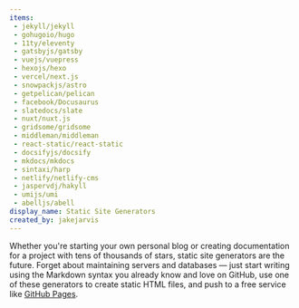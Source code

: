 ```yaml
---
items:
 - jekyll/jekyll
 - gohugoio/hugo
 - 11ty/eleventy
 - gatsbyjs/gatsby
 - vuejs/vuepress
 - hexojs/hexo
 - vercel/next.js
 - snowpackjs/astro
 - getpelican/pelican
 - facebook/Docusaurus
 - slatedocs/slate
 - nuxt/nuxt.js
 - gridsome/gridsome
 - middleman/middleman
 - react-static/react-static
 - docsifyjs/docsify
 - mkdocs/mkdocs
 - sintaxi/harp
 - netlify/netlify-cms
 - jaspervdj/hakyll
 - umijs/umi
 - abelljs/abell
display_name: Static Site Generators
created_by: jakejarvis
---
```

Whether you're starting your own personal blog or creating documentation for a project with tens of thousands of stars, static site generators are the future. Forget about maintaining servers and databases — just start writing using the Markdown syntax you already know and love on GitHub, use one of these generators to create static HTML files, and push to a free service like [GitHub Pages](https://pages.github.com/).
